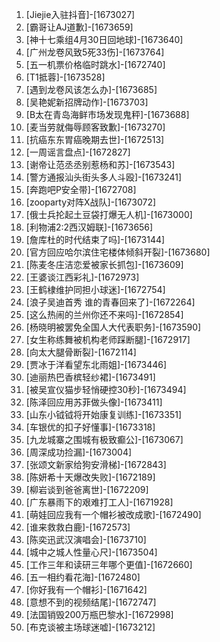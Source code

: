 
1. [Jiejie入驻抖音]-[1673027]
1. [霸哥让AJ道歉]-[1673659]
1. [神十七乘组4月30日回地球]-[1673640]
1. [广州龙卷风致5死33伤]-[1673764]
1. [五一机票价格临时跳水]-[1672740]
1. [T1抵蓉]-[1673528]
1. [遇到龙卷风该怎么办]-[1673685]
1. [吴艳妮新招牌动作]-[1673703]
1. [B太在青岛海鲜市场发现鬼秤]-[1673688]
1. [麦当劳就侮辱顾客致歉]-[1673270]
1. [抗癌东东胃癌晚期去世]-[1672513]
1. [一周谣言盘点]-[1672827]
1. [谢帝让范丞丞别惹杨和苏]-[1673543]
1. [警方通报汕头街头多人斗殴]-[1673241]
1. [奔跑吧P安全带]-[1672708]
1. [zooparty对阵X战队]-[1673072]
1. [俄士兵抡起土豆袋打爆无人机]-[1673000]
1. [利物浦2:2西汉姆联]-[1673656]
1. [詹库杜的时代结束了吗]-[1673144]
1. [官方回应哈尔滨住宅楼体倾斜开裂]-[1673680]
1. [陈麦冬庄洁恋爱被家长抓包]-[1673609]
1. [王婆谈江西彩礼]-[1672973]
1. [王鹤棣维护同担小球迷]-[1672754]
1. [浪子吴迪首秀 谁的青春回来了]-[1672264]
1. [这么热闹的兰州你还不来吗]-[1672854]
1. [杨晓明被罢免全国人大代表职务]-[1673590]
1. [女生称练舞被机构老师踩断腿]-[1672917]
1. [向太大腿骨断裂]-[1672114]
1. [贾冰于洋看望东北雨姐]-[1673446]
1. [迪丽热巴香槟轻纱裙]-[1673491]
1. [被吴宣仪猫步轻悄硬控30秒]-[1673494]
1. [陈泽回应用苏菲做头像]-[1673411]
1. [山东小钺钺将开始康复训练]-[1673351]
1. [车银优的扣子好懂事]-[1673318]
1. [九龙城寨之围城有极致癫公]-[1673067]
1. [周深成功捡漏]-[1673004]
1. [张颂文新家给狗安滑梯]-[1672843]
1. [陈妍希十天爆改失败]-[1672189]
1. [柳岩谈到爸爸离世]-[1672209]
1. [广东暴雨下的艰难打工人]-[1671928]
1. [萌娃回应我有一个帽衫被改成歌]-[1672490]
1. [谁来救救白鹿]-[1672573]
1. [陈奕迅武汉演唱会]-[1673710]
1. [城中之城人性量心尺]-[1673504]
1. [工作三年和读研三年哪个更值]-[1672660]
1. [五一相约看花海]-[1672480]
1. [你好我有一个帽衫]-[1671642]
1. [意想不到的视频结尾]-[1672747]
1. [法国销毁200万瓶巴黎水]-[1672998]
1. [布克谈被主场球迷嘘]-[1673212]